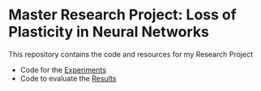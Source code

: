 
# Master Research Project: Loss of Plasticity in Neural Networks
This repository contains the code and resources for my Research Project

- Code for the [Experiments](lop/imagenet/single_expr.py)
- Code to evaluate the [Results](Evaluation)

